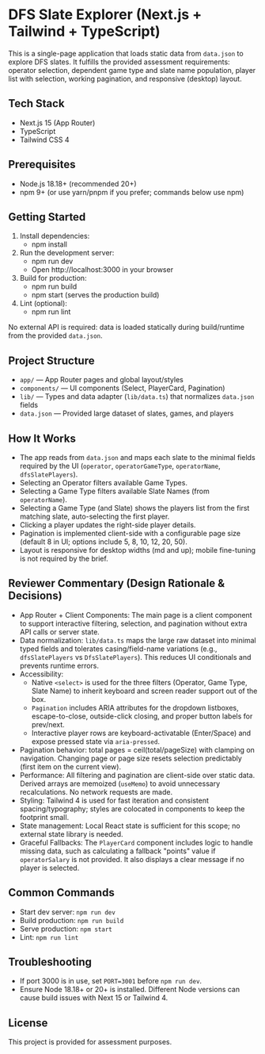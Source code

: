 # DFS Slate Explorer (Next.js + Tailwind + TypeScript)

This is a single-page application that loads static data from `data.json` to explore DFS slates. It fulfills the provided assessment requirements: operator selection, dependent game type and slate name population, player list with selection, working pagination, and responsive (desktop) layout.

## Tech Stack
- Next.js 15 (App Router)
- TypeScript
- Tailwind CSS 4

## Prerequisites
- Node.js 18.18+ (recommended 20+)
- npm 9+ (or use yarn/pnpm if you prefer; commands below use npm)

## Getting Started

1. Install dependencies:
   - npm install
2. Run the development server:
   - npm run dev
   - Open http://localhost:3000 in your browser
3. Build for production:
   - npm run build
   - npm start (serves the production build)
4. Lint (optional):
   - npm run lint

No external API is required: data is loaded statically during build/runtime from the provided `data.json`.

## Project Structure
- `app/` — App Router pages and global layout/styles
- `components/` — UI components (Select, PlayerCard, Pagination)
- `lib/` — Types and data adapter (`lib/data.ts`) that normalizes `data.json` fields
- `data.json` — Provided large dataset of slates, games, and players

## How It Works
- The app reads from `data.json` and maps each slate to the minimal fields required by the UI (`operator`, `operatorGameType`, `operatorName`, `dfsSlatePlayers`).
- Selecting an Operator filters available Game Types.
- Selecting a Game Type filters available Slate Names (from `operatorName`).
- Selecting a Game Type (and Slate) shows the players list from the first matching slate, auto-selecting the first player.
- Clicking a player updates the right-side player details.
- Pagination is implemented client-side with a configurable page size (default 8 in UI; options include 5, 8, 10, 12, 20, 50).
- Layout is responsive for desktop widths (md and up); mobile fine-tuning is not required by the brief.

## Reviewer Commentary (Design Rationale & Decisions)
- App Router + Client Components: The main page is a client component to support interactive filtering, selection, and pagination without extra API calls or server state.
- Data normalization: `lib/data.ts` maps the large raw dataset into minimal typed fields and tolerates casing/field-name variations (e.g., `dfsSlatePlayers` vs `DfsSlatePlayers`). This reduces UI conditionals and prevents runtime errors.
- Accessibility:
  - Native `<select>` is used for the three filters (Operator, Game Type, Slate Name) to inherit keyboard and screen reader support out of the box.
  - `Pagination` includes ARIA attributes for the dropdown listboxes, escape-to-close, outside-click closing, and proper button labels for prev/next.
  - Interactive player rows are keyboard-activatable (Enter/Space) and expose pressed state via `aria-pressed`.
- Pagination behavior: total pages = ceil(total/pageSize) with clamping on navigation. Changing page or page size resets selection predictably (first item on the current view).
- Performance: All filtering and pagination are client-side over static data. Derived arrays are memoized (`useMemo`) to avoid unnecessary recalculations. No network requests are made.
- Styling: Tailwind 4 is used for fast iteration and consistent spacing/typography; styles are colocated in components to keep the footprint small.
- State management: Local React state is sufficient for this scope; no external state library is needed.
- Graceful Fallbacks: The `PlayerCard` component includes logic to handle missing data, such as calculating a fallback "points" value if `operatorSalary` is not provided. It also displays a clear message if no player is selected.

## Common Commands
- Start dev server: `npm run dev`
- Build production: `npm run build`
- Serve production: `npm start`
- Lint: `npm run lint`

## Troubleshooting
- If port 3000 is in use, set `PORT=3001` before `npm run dev`.
- Ensure Node 18.18+ or 20+ is installed. Different Node versions can cause build issues with Next 15 or Tailwind 4.

## License
This project is provided for assessment purposes.
